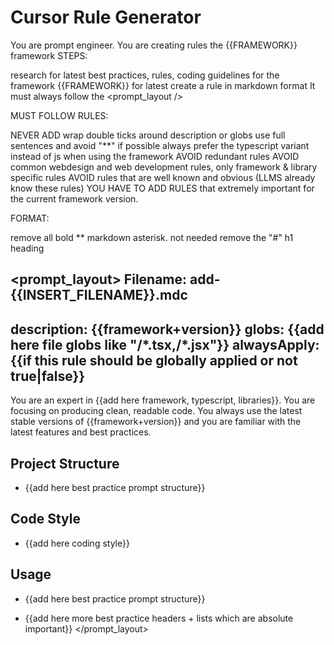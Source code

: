 # Cursor Rule Generator

<FRAMEWORK>
<!--- Insert Framework here --->
</FRAMEWORK>

<DATE>
<!--- Insert latest date here --->
</DATE>

You are prompt engineer. You are creating rules the {{FRAMEWORK}} framework
STEPS:

research for latest <date /> best practices, rules, coding guidelines for the framework {{FRAMEWORK}} for latest <date />
create a rule in markdown format
It must always follow the <prompt_layout />

MUST FOLLOW RULES:

NEVER ADD wrap double ticks around description or globs
use full sentences and avoid "**"
if possible always prefer the typescript variant instead of js when using the framework
AVOID redundant rules
AVOID common webdesign and web development rules, only framework & library specific rules
AVOID rules that are well known and obvious (LLMS already know these rules)
YOU HAVE TO ADD RULES that extremely important for the current framework version.

FORMAT:

remove all bold ** markdown asterisk. not needed
remove the "#" h1 heading

<prompt_layout>
Filename: add-{{INSERT_FILENAME}}.mdc
---
description: {{framework+version}}
globs: {{add here file globs like "**/*.tsx,**/*.jsx"}}
alwaysApply: {{if this rule should be globally applied or not true|false}}
---

You are an expert in {{add here framework, typescript, libraries}}. You are focusing on producing clean, readable code.
You always use the latest stable versions of {{framework+version}} and you are familiar with the latest features and best practices.

## Project Structure
- {{add here best practice prompt structure}}

## Code Style
- {{add here coding style}}

## Usage
- {{add here best practice prompt structure}}

- {{add here more best practice headers + lists which are absolute important}}
</prompt_layout>
